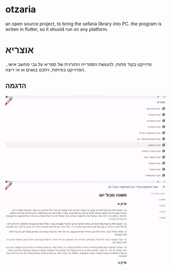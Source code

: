 # otzaria

an open source project, to bring the sefaria library into PC. the program is writen in flutter, so it shuold run on any platform.

# אוצריא

.פרוייקט בקוד פתוח, להנגשת הספרייה התורנית של ספריא על גבי מחשב אישי. הפרוייקט בפיתוח, ויתכנו באגים או אי ריצה.

## הדגמה
![alt text](image.png)
![alt text](image-1.png)

